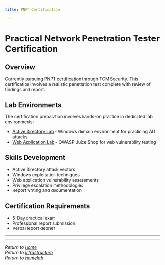 ```yaml
---
title: PNPT Certification

---
```


# Practical Network Penetration Tester Certification

## Overview

Currently pursuing [PNPT certification](https://certifications.tcm-sec.com/pnpt/) through TCM Security. This certification involves a realistic penetration test complete with review of findings and report.

## Lab Environments

The certification preparation involves hands-on practice in dedicated lab environments:

- [Active Directory Lab](../infrastructure/ActiveDirectoryLab.md) - Windows domain environment for practicing AD attacks
- [Web Application Lab](../infrastructure/WebAppLab.md) - OWASP Juice Shop for web vulnerability testing

## Skills Development

- Active Directory attack vectors
- Windows exploitation techniques
- Web application vulnerability assessments
- Privilege escalation methodologies
- Report writing and documentation

## Certification Requirements

- 5-Day practical exam
- Professional report submission
- Verbal report debrief

---

---

*Return to [Home](../index.md)*  
*Return to [Infrastructure](index.md)*  
*Return to [Homelab](../homelab/index.md)*